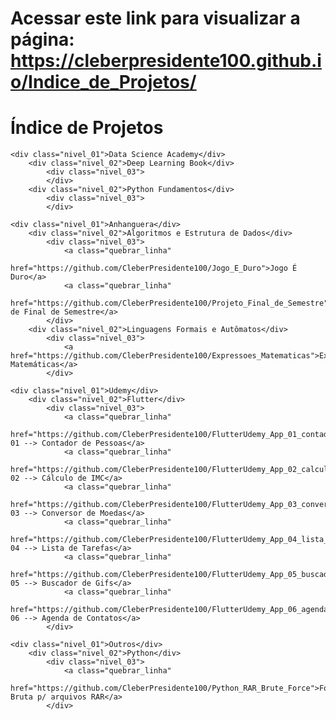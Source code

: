 # Acessar este link para visualizar a página: https://cleberpresidente100.github.io/Indice_de_Projetos/

<html>
<head>
    <link href="estilo.css" rel="stylesheet">
</head>
<body>
    <h1>Índice de Projetos</h1>

    <div class="nivel_01">Data Science Academy</div>
        <div class="nivel_02">Deep Learning Book</div>
            <div class="nivel_03">
            </div>
        <div class="nivel_02">Python Fundamentos</div>
            <div class="nivel_03">
            </div>

    <div class="nivel_01">Anhanguera</div>
        <div class="nivel_02">Algoritmos e Estrutura de Dados</div>
            <div class="nivel_03">
                <a class="quebrar_linha"
                   href="https://github.com/CleberPresidente100/Jogo_E_Duro">Jogo É Duro</a>                
                <a class="quebrar_linha"
                   href="https://github.com/CleberPresidente100/Projeto_Final_de_Semestre">Projeto de Final de Semestre</a>
            </div>
        <div class="nivel_02">Linguagens Formais e Autômatos</div>
            <div class="nivel_03">
                <a href="https://github.com/CleberPresidente100/Expressoes_Matematicas">Expressões Matemáticas</a>
            </div>

    <div class="nivel_01">Udemy</div>
        <div class="nivel_02">Flutter</div>
            <div class="nivel_03">
                <a class="quebrar_linha"
                   href="https://github.com/CleberPresidente100/FlutterUdemy_App_01_contador_de_pessoas">App 01 --> Contador de Pessoas</a>
                <a class="quebrar_linha"
                   href="https://github.com/CleberPresidente100/FlutterUdemy_App_02_calculo_imc">App 02 --> Cálculo de IMC</a>
                <a class="quebrar_linha"
                   href="https://github.com/CleberPresidente100/FlutterUdemy_App_03_conversor_de_moedas">App 03 --> Conversor de Moedas</a>
                <a class="quebrar_linha"
                   href="https://github.com/CleberPresidente100/FlutterUdemy_App_04_lista_de_tarefas">App 04 --> Lista de Tarefas</a>
                <a class="quebrar_linha"
                   href="https://github.com/CleberPresidente100/FlutterUdemy_App_05_buscador_de_gif">App 05 --> Buscador de Gifs</a>
                <a class="quebrar_linha"
                   href="https://github.com/CleberPresidente100/FlutterUdemy_App_06_agenda_de_contatos">App 06 --> Agenda de Contatos</a>
            </div>

    <div class="nivel_01">Outros</div>
        <div class="nivel_02">Python</div>
            <div class="nivel_03">
                <a class="quebrar_linha"
                    href="https://github.com/CleberPresidente100/Python_RAR_Brute_Force">Força Bruta p/ arquivos RAR</a>
            </div>
</body>
</html>


